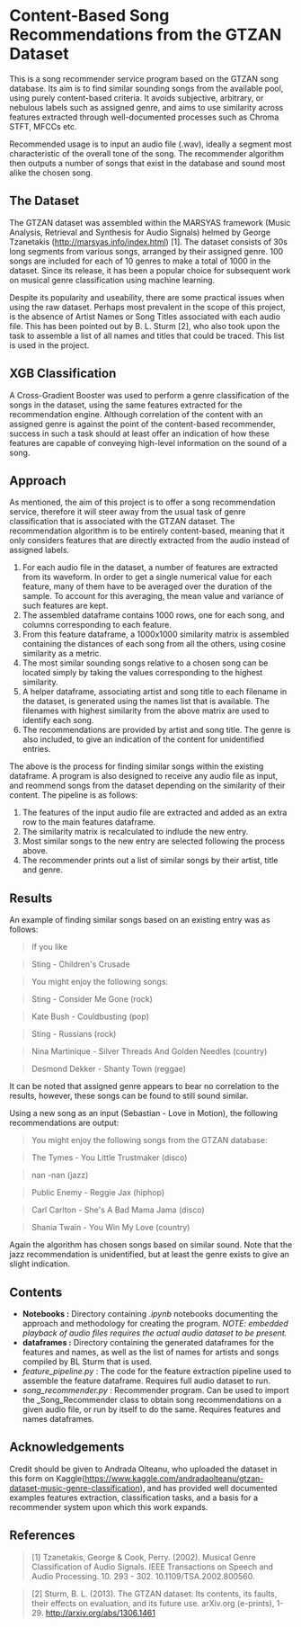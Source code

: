 # Content-Based Song Recommendations from the GTZAN Dataset

This is a song recommender service program based on the GTZAN song database. Its aim is to find similar sounding songs from the available pool, using purely content-based criteria. It avoids subjective, arbitrary, or nebulous labels such as assigned genre, and aims to use similarity across features extracted through well-documented processes such as Chroma STFT, MFCCs etc. 

Recommended usage is to input an audio file (.wav), ideally a segment most characteristic of the overall tone of the song. The recommender algorithm then outputs a number of songs that exist in the database and sound most alike the chosen song.

## The Dataset

The GTZAN dataset was assembled within the MARSYAS framework (Music Analysis, Retrieval and Synthesis for Audio Signals) helmed by George Tzanetakis (http://marsyas.info/index.html) [1]. The dataset consists of 30s long segments from various songs, arranged by their assigned genre. 100 songs are included for each of 10 genres to make a total of 1000 in the dataset. Since its release, it has been a popular choice for subsequent work on musical genre classification using machine learning.

Despite its popularity and useability, there are some practical issues when using the raw dataset. Perhaps most prevalent in the scope of this project, is the absence of Artist Names or Song Titles associated with each audio file. This has been pointed out by B. L. Sturm [2], who also took upon the task to assemble a list of all names and titles that could be traced. This list is used in the project.

## XGB Classification

A Cross-Gradient Booster was used to perform a genre classification of the songs in the dataset, using the same features extracted for the recommendation engine. Although correlation of the content with an assigned genre is against the point of the content-based recommender, success in such a task should at least offer an indication of how these features are capable of conveying high-level information on the sound of a song. 

## Approach

As mentioned, the aim of this project is to offer a song recommendation service, therefore it will steer away from the usual task of genre classification that is associated with the GTZAN dataset. The recommendation algorithm is to be entirely content-based, meaning that it only considers features that are directly extracted from the audio instead of assigned labels. 

1. For each audio file in the dataset, a number of features are extracted from its waveform. In order to get a single numerical value for each feature, many of them have to be averaged over the duration of the sample. To account for this averaging, the mean value and variance of such features are kept.
2. The assembled dataframe contains 1000 rows, one for each song, and columns corresponding to each feature.
3. From this feature dataframe, a 1000x1000 similarity matrix is assembled containing the distances of each song from all the others, using cosine similarity as a metric.
4. The most similar sounding songs relative to a chosen song can be located simply by taking the values corresponding to the highest similarity.
5. A helper dataframe, associating artist and song title to each filename in the dataset, is generated using the names list that is available. The filenames with highest similarity from the above matrix are used to identify each song.
6. The recommendations are provided by artist and song title. The genre is also included, to give an indication of the content for unidentified entries.

The above is the process for finding similar songs within the existing dataframe. A program is also designed to receive any audio file as input, and reommend songs from the dataset depending on the similarity of their content. The pipeline is as follows:

1. The features of the input audio file are extracted and added as an extra row to the main features dataframe.
2. The similarity matrix is recalculated to indlude the new entry.
3. Most similar songs to the new entry are selected following the process above.
4. The recommender prints out a list of similar songs by their artist, title and genre.

## Results

An example of finding similar songs based on an existing entry was as follows:

> If you like

>   Sting - Children's Crusade

> 

>  You might enjoy the following songs:

> 

>  Sting - Consider Me Gone (rock)

>  Kate Bush - Couldbusting (pop)

>  Sting - Russians (rock)

>  Nina Martinique - Silver Threads And Golden Needles (country)

>  Desmond Dekker - Shanty Town (reggae)


It can be noted that assigned genre appears to bear no correlation to the results, however, these songs can be found to still sound similar.

Using a new song as an input (Sebastian - Love in Motion), the following recommendations are output:

> You might enjoy the following songs from the GTZAN database:

>  The Tymes - You Little Trustmaker (disco)

>  nan -nan (jazz)

>  Public Enemy - Reggie Jax (hiphop)

>  Carl Carlton - She's A Bad Mama Jama (disco)

>  Shania Twain - You Win My Love (country)


Again the algorithm has chosen songs based on similar sound. Note that the jazz recommendation is unidentified, but at least the genre exists to give an slight indication.

## Contents

* **Notebooks :** Directory containing *.ipynb* notebooks documenting the approach and methodology for creating the program. *NOTE: embedded playback of audio files requires the actual audio dataset to be present.*
* **dataframes :** Directory containing the generated dataframes for the features and names, as well as the list of names for artists and songs compiled by BL Sturm that is used.
* *feature_pipeline.py* : The code for the feature extraction pipeline used to assemble the feature dataframe. Requires full audio dataset to run.
* *song_recommender.py* : Recommender program. Can be used to import the _Song_Recommender class to obtain song recommendations on a given audio file, or run by itself to do the same. Requires features and names dataframes.

## Acknowledgements

Credit should be given to Andrada Olteanu, who uploaded the dataset in this form on Kaggle(https://www.kaggle.com/andradaolteanu/gtzan-dataset-music-genre-classification), and has provided well documented examples features extraction, classification tasks, and a basis for a recommender system upon which this work expands.

## References

> [1] Tzanetakis, George & Cook, Perry. (2002). Musical Genre Classification of Audio Signals. IEEE Transactions on Speech and Audio Processing. 10. 293 - 302. 10.1109/TSA.2002.800560. 

> [2] Sturm, B. L. (2013). The GTZAN dataset: Its contents, its faults, their effects on evaluation, and its future use. arXiv.org (e-prints), 1-29. http://arxiv.org/abs/1306.1461

